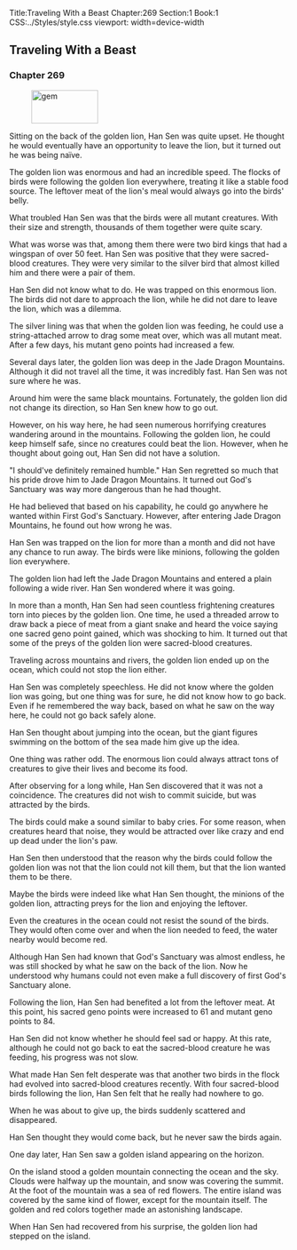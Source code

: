 Title:Traveling With a Beast 
Chapter:269 
Section:1 
Book:1 
CSS:../Styles/style.css 
viewport: width=device-width
  
## Traveling With a Beast
### Chapter 269 
<figure>
	<img src="../Images/gem.gif" alt="gem" id="gem" width="120" height="60" />
</figure>
  

  
  Sitting on the back of the golden lion, Han Sen was quite upset. He thought he would eventually have an opportunity to leave the lion, but it turned out he was being naïve.

The golden lion was enormous and had an incredible speed. The flocks of birds were following the golden lion everywhere, treating it like a stable food source. The leftover meat of the lion's meal would always go into the birds' belly.

What troubled Han Sen was that the birds were all mutant creatures. With their size and strength, thousands of them together were quite scary.

What was worse was that, among them there were two bird kings that had a wingspan of over 50 feet. Han Sen was positive that they were sacred-blood creatures. They were very similar to the silver bird that almost killed him and there were a pair of them.

Han Sen did not know what to do. He was trapped on this enormous lion. The birds did not dare to approach the lion, while he did not dare to leave the lion, which was a dilemma.

The silver lining was that when the golden lion was feeding, he could use a string-attached arrow to drag some meat over, which was all mutant meat. After a few days, his mutant geno points had increased a few.

Several days later, the golden lion was deep in the Jade Dragon Mountains. Although it did not travel all the time, it was incredibly fast. Han Sen was not sure where he was.

Around him were the same black mountains. Fortunately, the golden lion did not change its direction, so Han Sen knew how to go out.

However, on his way here, he had seen numerous horrifying creatures wandering around in the mountains. Following the golden lion, he could keep himself safe, since no creatures could beat the lion. However, when he thought about going out, Han Sen did not have a solution.

"I should've definitely remained humble." Han Sen regretted so much that his pride drove him to Jade Dragon Mountains. It turned out God's Sanctuary was way more dangerous than he had thought.

He had believed that based on his capability, he could go anywhere he wanted within First God's Sanctuary. However, after entering Jade Dragon Mountains, he found out how wrong he was.

Han Sen was trapped on the lion for more than a month and did not have any chance to run away. The birds were like minions, following the golden lion everywhere.

The golden lion had left the Jade Dragon Mountains and entered a plain following a wide river. Han Sen wondered where it was going.

In more than a month, Han Sen had seen countless frightening creatures torn into pieces by the golden lion. One time, he used a threaded arrow to draw back a piece of meat from a giant snake and heard the voice saying one sacred geno point gained, which was shocking to him. It turned out that some of the preys of the golden lion were sacred-blood creatures.

Traveling across mountains and rivers, the golden lion ended up on the ocean, which could not stop the lion either.

Han Sen was completely speechless. He did not know where the golden lion was going, but one thing was for sure, he did not know how to go back. Even if he remembered the way back, based on what he saw on the way here, he could not go back safely alone.

Han Sen thought about jumping into the ocean, but the giant figures swimming on the bottom of the sea made him give up the idea.

One thing was rather odd. The enormous lion could always attract tons of creatures to give their lives and become its food.

After observing for a long while, Han Sen discovered that it was not a coincidence. The creatures did not wish to commit suicide, but was attracted by the birds.

The birds could make a sound similar to baby cries. For some reason, when creatures heard that noise, they would be attracted over like crazy and end up dead under the lion's paw.

Han Sen then understood that the reason why the birds could follow the golden lion was not that the lion could not kill them, but that the lion wanted them to be there.

Maybe the birds were indeed like what Han Sen thought, the minions of the golden lion, attracting preys for the lion and enjoying the leftover.

Even the creatures in the ocean could not resist the sound of the birds. They would often come over and when the lion needed to feed, the water nearby would become red.

Although Han Sen had known that God's Sanctuary was almost endless, he was still shocked by what he saw on the back of the lion. Now he understood why humans could not even make a full discovery of first God's Sanctuary alone.

Following the lion, Han Sen had benefited a lot from the leftover meat. At this point, his sacred geno points were increased to 61 and mutant geno points to 84.

Han Sen did not know whether he should feel sad or happy. At this rate, although he could not go back to eat the sacred-blood creature he was feeding, his progress was not slow.

What made Han Sen felt desperate was that another two birds in the flock had evolved into sacred-blood creatures recently. With four sacred-blood birds following the lion, Han Sen felt that he really had nowhere to go.

When he was about to give up, the birds suddenly scattered and disappeared.

Han Sen thought they would come back, but he never saw the birds again.

One day later, Han Sen saw a golden island appearing on the horizon.

On the island stood a golden mountain connecting the ocean and the sky. Clouds were halfway up the mountain, and snow was covering the summit. At the foot of the mountain was a sea of red flowers. The entire island was covered by the same kind of flower, except for the mountain itself. The golden and red colors together made an astonishing landscape.

When Han Sen had recovered from his surprise, the golden lion had stepped on the island.
